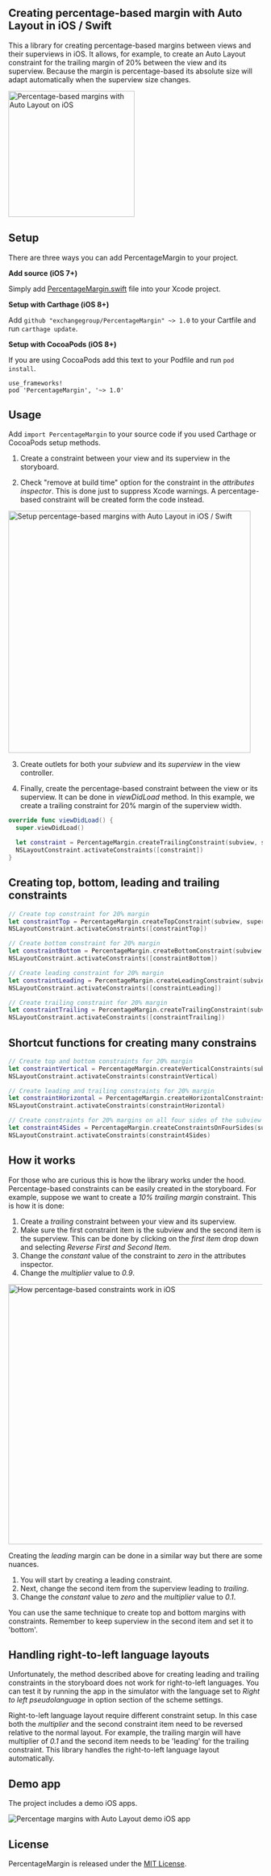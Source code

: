 ## Creating percentage-based margin with Auto Layout in iOS / Swift

This a library for creating percentage-based margins between views and their superviews in iOS. It allows, for example, to create an Auto Layout constraint for the trailing margin of 20% between the view and its superview. Because the margin is percentage-based its absolute size will adapt automatically when the superview size changes.

<img src='https://raw.githubusercontent.com/exchangegroup/PercentageMargin/master/Graphics/overview.png' width='250' alt='Percentage-based margins with Auto Layout on iOS'>


## Setup

There are three ways you can add PercentageMargin to your project.

**Add source (iOS 7+)**

Simply add [PercentageMargin.swift](https://github.com/exchangegroup/PercentageMargin/blob/master/PercentageMargin/PercentageMargin.swift) file into your Xcode project.

**Setup with Carthage (iOS 8+)**

Add `github "exchangegroup/PercentageMargin" ~> 1.0` to your Cartfile and run `carthage update`.

**Setup with CocoaPods (iOS 8+)**

If you are using CocoaPods add this text to your Podfile and run `pod install`.

    use_frameworks!
    pod 'PercentageMargin', '~> 1.0'


## Usage

Add `import PercentageMargin` to your source code if you used Carthage or CocoaPods setup methods.

1) Create a constraint between your view and its superview in the storyboard.

2) Check "remove at build time" option for the constraint in the *attributes inspector*. This is done just to suppress Xcode warnings. A percentage-based constraint will be created form the code instead.

<img src='https://raw.githubusercontent.com/exchangegroup/PercentageMargin/master/Graphics/setup_layout_constraint.png' width='480' alt='Setup percentage-based margins with Auto Layout in iOS / Swift'>

3) Create outlets for both your *subview* and its *superview* in the view controller.

4) Finally, create the percentage-based constraint between the view or its superview. It can be done in *viewDidLoad* method. In this example, we create a trailing constraint for 20% margin of the superview width.

```Swift
override func viewDidLoad() {
  super.viewDidLoad()

  let constraint = PercentageMargin.createTrailingConstraint(subview, superview: superview, marginPercentage: 20)
  NSLayoutConstraint.activateConstraints([constraint])
}
```

## Creating top, bottom, leading and trailing constraints

```Swift
// Create top constraint for 20% margin
let constraintTop = PercentageMargin.createTopConstraint(subview, superview: superview, marginPercentage: 20)
NSLayoutConstraint.activateConstraints([constraintTop])

// Create bottom constraint for 20% margin
let constraintBottom = PercentageMargin.createBottomConstraint(subview, superview: superview, marginPercentage: 20)
NSLayoutConstraint.activateConstraints([constraintBottom])

// Create leading constraint for 20% margin
let constraintLeading = PercentageMargin.createLeadingConstraint(subview, superview: superview, marginPercentage: 20)
NSLayoutConstraint.activateConstraints([constraintLeading])

// Create trailing constraint for 20% margin
let constraintTrailing = PercentageMargin.createTrailingConstraint(subview, superview: superview, marginPercentage: 20)
NSLayoutConstraint.activateConstraints([constraintTrailing])
```

## Shortcut functions for creating many constrains

```Swift
// Create top and bottom constraints for 20% margin
let constraintVertical = PercentageMargin.createVerticalConstraints(subview, superview: superview, marginPercentage: 20)
NSLayoutConstraint.activateConstraints(constraintVertical)

// Create leading and trailing constraints for 20% margin
let constraintHorizontal = PercentageMargin.createHorizontalConstraints(subview, superview: superview, marginPercentage: 20)
NSLayoutConstraint.activateConstraints(constraintHorizontal)

// Create constraints for 20% margins on all four sides of the subview
let constraint4Sides = PercentageMargin.createConstraintsOnFourSides(subview, superview: superview, marginPercentage: 20)
NSLayoutConstraint.activateConstraints(constraint4Sides)
```

## How it works

For those who are curious this is how the library works under the hood. Percentage-based constraints can be easily created in the storyboard.
For example, suppose we want to create a *10% trailing margin* constraint. This is how it is done:

1. Create a *trailing* constraint between your view and its superview.
1. Make sure the first constraint item is the subview and the second item is the superview. This can be done by clicking on the *first item* drop down and selecting *Reverse First and Second Item*.
1. Change the *constant* value of the constraint to *zero* in the attributes inspector.
1. Change the *multiplier* value to *0.9*.

<img src='https://raw.githubusercontent.com/exchangegroup/PercentageMargin/master/Graphics/percentage_based_constraints_how_it_works.png' width='516' alt='How percentage-based constraints work in iOS'>

Creating the *leading* margin can be done in a similar way but there are some nuances.

1. You will start by creating a leading constraint.
1. Next, change the second item from the superview leading to *trailing*.
1. Change the *constant* value to *zero* and the *multiplier* value to *0.1*.

You can use the same technique to create top and bottom margins with constraints. Remember to keep superview in the second item and set it to 'bottom'.

## Handling right-to-left language layouts

Unfortunately, the method described above for creating leading and trailing constraints in the storyboard does not work for right-to-left languages. You can test it by running the app in the simulator with the language set to *Right to left pseudolanguage* in option section of the scheme settings.

Right-to-left language layout require different constraint setup. In this case both the *multiplier* and the second constraint item need to be reversed relative to the normal layout. For example, the trailing margin will have multiplier of *0.1* and the second item needs to be 'leading' for the trailing constraint. This library handles the right-to-left language layout automatically.

## Demo app

The project includes a demo iOS apps.

<img src='https://raw.githubusercontent.com/exchangegroup/PercentageMargin/master/Graphics/percentage_margin_auto_layout.gif' alt='Percentage margins with Auto Layout demo iOS app'>

## License

PercentageMargin is released under the [MIT License](LICENSE).
